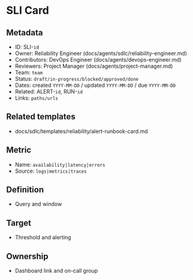 # SLI Card

## Metadata

- ID: SLI-`id`
- Owner: Reliability Engineer (docs/agents/sdlc/reliability-engineer.md)
- Contributors: DevOps Engineer (docs/agents/devops-engineer.md)
- Reviewers: Project Manager (docs/agents/project-manager.md)
- Team: `team`
- Status: `draft/in-progress/blocked/approved/done`
- Dates: created `YYYY-MM-DD` / updated `YYYY-MM-DD` / due `YYYY-MM-DD`
- Related: ALERT-`id`, RUN-`id`
- Links: `paths/urls`

## Related templates

- docs/sdlc/templates/reliability/alert-runbook-card.md

## Metric

- Name: `availability|latency|errors`
- Source: `logs|metrics|traces`

## Definition

- Query and window

## Target

- Threshold and alerting

## Ownership

- Dashboard link and on-call group
